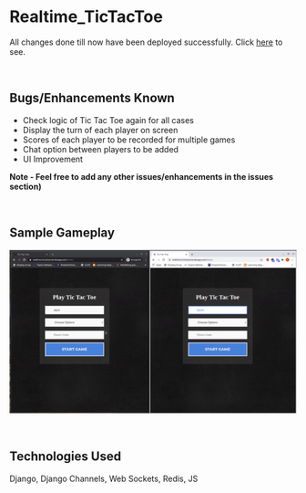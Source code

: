 # Realtime_TicTacToe
All changes done till now have been deployed successfully. Click [here](https://realtime-tictactoe.herokuapp.com/home/) to see. 

<br>

## Bugs/Enhancements Known
* Check logic of Tic Tac Toe again for all cases
* Display the turn of each player on screen
* Scores of each player to be recorded for multiple games
* Chat option between players to be added
* UI Improvement

<strong> Note - Feel free to add any other issues/enhancements in the issues section) </strong>

<br>

## Sample Gameplay

![alt-text](https://github.com/kushagra219/Realtime_TicTacToe/blob/main/assets/sample_gif.gif)

<br>

## Technologies Used 
Django, Django Channels, Web Sockets, Redis, JS


